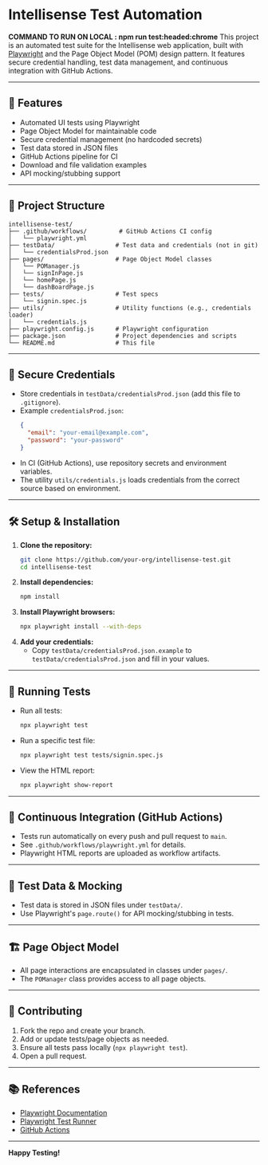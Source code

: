 # Intellisense Test Automation
**COMMAND TO RUN ON LOCAL : npm run test:headed:chrome**
This project is an automated test suite for the Intellisense web application, built with [Playwright](https://playwright.dev/) and the Page Object Model (POM) design pattern. It features secure credential handling, test data management, and continuous integration with GitHub Actions.

---

## 🚀 Features
- Automated UI tests using Playwright
- Page Object Model for maintainable code
- Secure credential management (no hardcoded secrets)
- Test data stored in JSON files
- GitHub Actions pipeline for CI
- Download and file validation examples
- API mocking/stubbing support

---

## 📁 Project Structure

```
intellisense-test/
├── .github/workflows/         # GitHub Actions CI config
│   └── playwright.yml
├── testData/                 # Test data and credentials (not in git)
│   └── credentialsProd.json
├── pages/                    # Page Object Model classes
│   └── POManager.js
│   └── signInPage.js
│   └── homePage.js
│   └── dashBoardPage.js
├── tests/                    # Test specs
│   └── signin.spec.js
├── utils/                    # Utility functions (e.g., credentials loader)
│   └── credentials.js
├── playwright.config.js      # Playwright configuration
├── package.json              # Project dependencies and scripts
└── README.md                 # This file
```

---

## 🔐 Secure Credentials
- Store credentials in `testData/credentialsProd.json` (add this file to `.gitignore`).
- Example `credentialsProd.json`:
  ```json
  {
    "email": "your-email@example.com",
    "password": "your-password"
  }
  ```
- In CI (GitHub Actions), use repository secrets and environment variables.
- The utility `utils/credentials.js` loads credentials from the correct source based on environment.

---

## 🛠️ Setup & Installation

1. **Clone the repository:**
   ```bash
   git clone https://github.com/your-org/intellisense-test.git
   cd intellisense-test
   ```
2. **Install dependencies:**
   ```bash
   npm install
   ```
3. **Install Playwright browsers:**
   ```bash
   npx playwright install --with-deps
   ```
4. **Add your credentials:**
   - Copy `testData/credentialsProd.json.example` to `testData/credentialsProd.json` and fill in your values.

---

## 🧪 Running Tests

- Run all tests:
  ```bash
  npx playwright test
  ```
- Run a specific test file:
  ```bash
  npx playwright test tests/signin.spec.js
  ```
- View the HTML report:
  ```bash
  npx playwright show-report
  ```

---

## 🤖 Continuous Integration (GitHub Actions)
- Tests run automatically on every push and pull request to `main`.
- See `.github/workflows/playwright.yml` for details.
- Playwright HTML reports are uploaded as workflow artifacts.

---

## 🧩 Test Data & Mocking
- Test data is stored in JSON files under `testData/`.
- Use Playwright's `page.route()` for API mocking/stubbing in tests.

---

## 🏗️ Page Object Model
- All page interactions are encapsulated in classes under `pages/`.
- The `POManager` class provides access to all page objects.

---

## 👥 Contributing
1. Fork the repo and create your branch.
2. Add or update tests/page objects as needed.
3. Ensure all tests pass locally (`npx playwright test`).
4. Open a pull request.

---

## 📚 References
- [Playwright Documentation](https://playwright.dev/docs/intro)
- [Playwright Test Runner](https://playwright.dev/docs/test-intro)
- [GitHub Actions](https://docs.github.com/en/actions)

---

**Happy Testing!**
